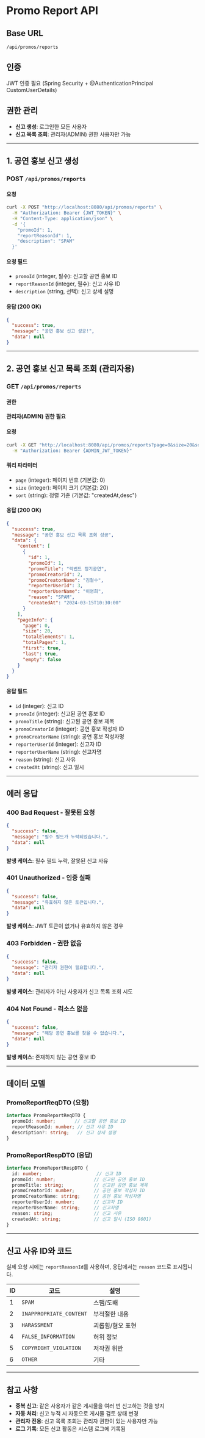 # Promo Report API

## Base URL
`/api/promos/reports`

## 인증
JWT 인증 필요 (Spring Security + @AuthenticationPrincipal CustomUserDetails)

## 권한 관리
- **신고 생성**: 로그인한 모든 사용자
- **신고 목록 조회**: 관리자(ADMIN) 권한 사용자만 가능

---

## 1. 공연 홍보 신고 생성
### POST `/api/promos/reports`

#### 요청
```bash
curl -X POST "http://localhost:8080/api/promos/reports" \
  -H "Authorization: Bearer {JWT_TOKEN}" \
  -H "Content-Type: application/json" \
  -d '{
    "promoId": 1,
    "reportReasonId": 1,
    "description": "SPAM"
  }'
```

#### 요청 필드
- `promoId` (integer, 필수): 신고할 공연 홍보 ID
- `reportReasonId` (integer, 필수): 신고 사유 ID
- `description` (string, 선택): 신고 상세 설명

#### 응답 (200 OK)
```json
{
  "success": true,
  "message": "공연 홍보 신고 성공!",
  "data": null
}
```

---

## 2. 공연 홍보 신고 목록 조회 (관리자용)
### GET `/api/promos/reports`

#### 권한
**관리자(ADMIN) 권한 필요**

#### 요청
```bash
curl -X GET "http://localhost:8080/api/promos/reports?page=0&size=20&sort=createdAt,desc" \
  -H "Authorization: Bearer {ADMIN_JWT_TOKEN}"
```

#### 쿼리 파라미터
- `page` (integer): 페이지 번호 (기본값: 0)
- `size` (integer): 페이지 크기 (기본값: 20)
- `sort` (string): 정렬 기준 (기본값: "createdAt,desc")

#### 응답 (200 OK)
```json
{
  "success": true,
  "message": "공연 홍보 신고 목록 조회 성공",
  "data": {
    "content": [
      {
        "id": 1,
        "promoId": 1,
        "promoTitle": "락밴드 정기공연",
        "promoCreatorId": 2,
        "promoCreatorName": "김철수",
        "reporterUserId": 3,
        "reporterUserName": "이영희",
        "reason": "SPAM",
        "createdAt": "2024-03-15T10:30:00"
      }
    ],
    "pageInfo": {
      "page": 0,
      "size": 20,
      "totalElements": 1,
      "totalPages": 1,
      "first": true,
      "last": true,
      "empty": false
    }
  }
}
```

#### 응답 필드
- `id` (integer): 신고 ID
- `promoId` (integer): 신고된 공연 홍보 ID
- `promoTitle` (string): 신고된 공연 홍보 제목
- `promoCreatorId` (integer): 공연 홍보 작성자 ID
- `promoCreatorName` (string): 공연 홍보 작성자명
- `reporterUserId` (integer): 신고자 ID
- `reporterUserName` (string): 신고자명
- `reason` (string): 신고 사유
- `createdAt` (string): 신고 일시

---

## 에러 응답

### 400 Bad Request - 잘못된 요청
```json
{
  "success": false,
  "message": "필수 필드가 누락되었습니다.",
  "data": null
}
```
**발생 케이스**: 필수 필드 누락, 잘못된 신고 사유

### 401 Unauthorized - 인증 실패
```json
{
  "success": false,
  "message": "유효하지 않은 토큰입니다.",
  "data": null
}
```
**발생 케이스**: JWT 토큰이 없거나 유효하지 않은 경우

### 403 Forbidden - 권한 없음
```json
{
  "success": false,
  "message": "관리자 권한이 필요합니다.",
  "data": null
}
```
**발생 케이스**: 관리자가 아닌 사용자가 신고 목록 조회 시도

### 404 Not Found - 리소스 없음
```json
{
  "success": false,
  "message": "해당 공연 홍보를 찾을 수 없습니다.",
  "data": null
}
```
**발생 케이스**: 존재하지 않는 공연 홍보 ID

---

## 데이터 모델

### PromoReportReqDTO (요청)
```typescript
interface PromoReportReqDTO {
  promoId: number;       // 신고할 공연 홍보 ID
  reportReasonId: number; // 신고 사유 ID
  description?: string;   // 신고 상세 설명
}
```

### PromoReportRespDTO (응답)
```typescript
interface PromoReportRespDTO {
  id: number;                    // 신고 ID
  promoId: number;              // 신고된 공연 홍보 ID
  promoTitle: string;           // 신고된 공연 홍보 제목
  promoCreatorId: number;       // 공연 홍보 작성자 ID
  promoCreatorName: string;     // 공연 홍보 작성자명
  reporterUserId: number;       // 신고자 ID
  reporterUserName: string;     // 신고자명
  reason: string;               // 신고 사유
  createdAt: string;            // 신고 일시 (ISO 8601)
}
```

---

## 신고 사유 ID와 코드

실제 요청 시에는 `reportReasonId`를 사용하며, 응답에서는 `reason` 코드로 표시됩니다.

| ID | 코드 | 설명 |
|-----|------|------|
| 1 | `SPAM` | 스팸/도배 |
| 2 | `INAPPROPRIATE_CONTENT` | 부적절한 내용 |
| 3 | `HARASSMENT` | 괴롭힘/혐오 표현 |
| 4 | `FALSE_INFORMATION` | 허위 정보 |
| 5 | `COPYRIGHT_VIOLATION` | 저작권 위반 |
| 6 | `OTHER` | 기타 |

---

## 참고 사항
- **중복 신고**: 같은 사용자가 같은 게시물을 여러 번 신고하는 것을 방지
- **자동 처리**: 신고 누적 시 자동으로 게시물 검토 상태 변경
- **관리자 전용**: 신고 목록 조회는 관리자 권한이 있는 사용자만 가능
- **로그 기록**: 모든 신고 활동은 시스템 로그에 기록됨 